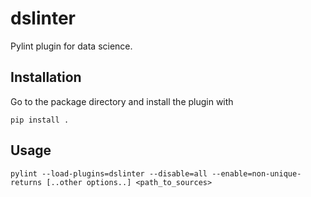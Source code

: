 # dslinter
Pylint plugin for data science.

## Installation
Go to the package directory and install the plugin with 
```
pip install .
```

## Usage
```
pylint --load-plugins=dslinter --disable=all --enable=non-unique-returns [..other options..] <path_to_sources>
```